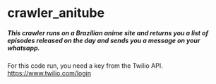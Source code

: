 # crawler_anitube

##### This crawler runs on a Brazilian anime site and returns you a list of episodes released on the day and sends you a message on your whatsapp.

For this code run, you need a key from the Twilio API. https://www.twilio.com/login

